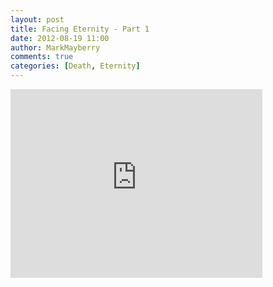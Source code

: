 ```yaml
---
layout: post
title: Facing Eternity - Part 1
date: 2012-08-19 11:00
author: MarkMayberry
comments: true
categories: [Death, Eternity]
---
```

<iframe src="http://player.vimeo.com/video/48023214?autoplay=0" width="403" height="302" frameborder="0" webkitAllowFullScreen mozallowfullscreen allowFullScreen></iframe>

